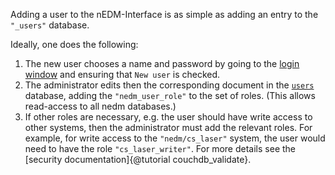 Adding a user to the nEDM-Interface is as simple as adding an entry to the
`"_users"` database.

Ideally, one does the following:

1.  The new user chooses a name and password by going to the [login
window](http://db.nedm1) and ensuring that `New user` is checked.
2.  The administrator edits then the corresponding document in the
[`users`](http://raid.nedm1/_utils/database.html?_users) database, adding the
`"nedm_user_role"` to the set of roles.  (This allows read-access to all nedm
databases.)
3.  If other roles are necessary, e.g. the user should have write access to
other systems, then the administrator must add the relevant roles.  For
example, for write access to the `"nedm/cs_laser"` system, the user would need
to have the role `"cs_laser_writer"`.  For more details see the
[security documentation]{@tutorial couchdb_validate}.

